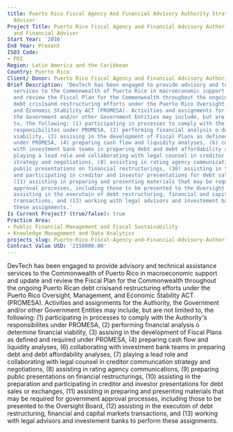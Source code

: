 ```yaml
---
title: Puerto Rico Fiscal Agency And Financial Advisory Authority Strategic And Financial
  Advisor
Project Title: Puerto Rico Fiscal Agency and Financial Advisory Authority Strategic
  and Financial Advisor
Start Year: '2016'
End Year: Present
ISO3 Code:
- PRI
Region: Latin America and the Caribbean
Country: Puerto Rico
Client/ Donor: Puerto Rico Fiscal Agency and Financial Advisory Authority (FAFAA)
Brief Description: 'DevTech has been engaged to provide advisory and technical assistance
  services to the Commonwealth of Puerto Rico in macroeconomic support and update
  and review the Fiscal Plan for the Commonwealth throughout the ongoing Puerto Rican
  debt crisisand restructuring efforts under the Puerto Rico Oversight, Management,
  and Economic Stability ACT (PROMESA). Activities and assignments for the Authority,
  the Government and/or other Government Entities may include, but are not limited
  to, the following: (1) participating in processes to comply with the Authority''s
  responsibilites under PROMESA, (2) performing financial analysis o determine financial
  viability, (3) assising in the development of Fiscal Plans as defined and required
  under PROMESA, (4) preparing cash flow and liquidity analyses, (6) collaborating
  with investment bank teams in preparing debt and debt affordability analyses, (7)
  playing a lead role and collaborating with legal counsel in creditor communcation
  strategy and negotiations, (8) assisting in rating agency communications, (9) preparing
  public presentations on financial restructurings, (10) assisting in the preparation
  and participating in creditor and investor presentations for debt sales or exchanges,
  (11) assisting in preparing and presenting materials that may be required for government
  approval processes, including those to be presented to the Oversight Board, (12)
  assisting in the executoin of debt restructuring, financial and capital markets
  transactions, and (13) working with legal advisors and investement banks to perform
  these assignments.'
Is Current Project? (true/false): true
Practice Area:
- Public Financial Management and Fiscal Sustainability
- Knowledge Management and Data Analytics
projects_slug: Puerto-Rico-Fiscal-Agency-and-Financial-Advisory-Authority-Strategic-and-Financial-Advisor
Contract Value USD: '2150000.00'
---
```


DevTech has been engaged to provide advisory and technical assistance services to the Commonwealth of Puerto Rico in macroeconomic support and update and review the Fiscal Plan for the Commonwealth throughout the ongoing Puerto Rican debt crisisand restructuring efforts under the Puerto Rico Oversight, Management, and Economic Stability ACT (PROMESA). Activities and assignments for the Authority, the Government and/or other Government Entities may include, but are not limited to, the following: (1) participating in processes to comply with the Authority's responsibilites under PROMESA, (2) performing financial analysis o determine financial viability, (3) assising in the development of Fiscal Plans as defined and required under PROMESA, (4) preparing cash flow and liquidity analyses, (6) collaborating with investment bank teams in preparing debt and debt affordability analyses, (7) playing a lead role and collaborating with legal counsel in creditor communcation strategy and negotiations, (8) assisting in rating agency communications, (9) preparing public presentations on financial restructurings, (10) assisting in the preparation and participating in creditor and investor presentations for debt sales or exchanges, (11) assisting in preparing and presenting materials that may be required for government approval processes, including those to be presented to the Oversight Board, (12) assisting in the executoin of debt restructuring, financial and capital markets transactions, and (13) working with legal advisors and investement banks to perform these assignments.